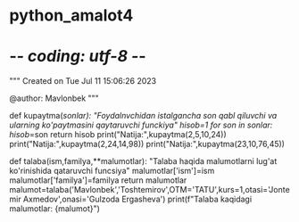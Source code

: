 # python_amalot4

# -*- coding: utf-8 -*-
"""
Created on Tue Jul 11 15:06:26 2023

@author: Mavlonbek
"""


def kupaytma(*sonlar):
    "Foydalnvchidan istalgancha son qabl qiluvchi va ularning ko'paytmasini qaytaruvchi funckiya"
    hisob=1
    for son in sonlar:
        hisob*=son
    return hisob
print("Natija:",kupaytma(2,5,10,24))
print("Natija:",kupaytma(2,24,14,98))
print("Natija:",kupaytma(23,10,76,45))

def talaba(ism,familya,**malumotlar):
    "Talaba haqida malumotlarni lug'at ko'rinishida qataruvchi funcsiya"
    malumotlar['ism']=ism
    malumotlar['familya']=familya
    return malumotlar
malumot=talaba('Mavlonbek','Toshtemirov',OTM='TATU',kurs=1,otasi='Jontemir Axmedov',onasi='Gulzoda Ergasheva')
print(f"Talaba kaqidagi malumotlar: {malumot}")
